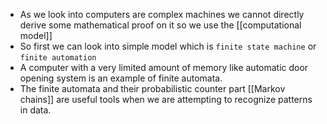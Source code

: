 - As we look into computers are complex machines we cannot directly derive some mathematical proof on it so we use the [[computational model]]
- So first we can look into simple model which is `finite state machine` or `finite automation`
- A computer with a very limited amount of memory like automatic door opening system is an example of finite automata.
- The finite automata and their probabilistic counter part [[Markov chains]] are useful tools when we are attempting to recognize patterns in data.
